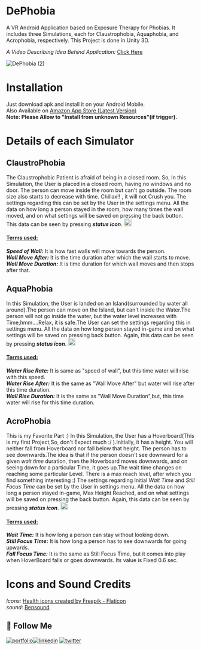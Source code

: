 # DePhobia
A VR Android Application based on Exposure Therapy for Phobias. It includes three Simulations, each for Claustrophobia, Aquaphobia, and Acrophobia, respectively. This Project is done in Unity 3D.

_A Video Describing Idea Behind Application:_ <a href="https://drive.google.com/drive/folders/17_NIxqbx-Wzjtl68NFbTPUTSNL4rCf_T?usp=sharing">Click Here</a>

![DePhobia (2)](https://user-images.githubusercontent.com/72307020/153747421-12d0cd53-f263-4e62-bff8-a092c5814a86.png)

# Installation
Just download apk and install it on your Android Mobile.\
Also Available on <a href="https://www.amazon.in/MG-Games-DePhobia/dp/B0C9M87DLX/ref=sr_1_1?keywords=dephobia&s=mobile-apps&sr=1-1">Amazon App Store (Latest Version)</a>\
**Note: Please Allow to "Install from unknown Resources"(if trigger).**
# Details of each Simulator
## **ClaustroPhobia**   
The Claustrophobic Patient is afraid of being in a closed room. So, In this Simulation, the User is placed in a closed room, having no windows and no door. The person can move inside the room but can't go outside. The room size also starts to decrease with time. Chillax!! , it will not Crush you. The settings regarding this can be set by the User in the settings menu. All the data on how long a person stayed in the room, how many times the wall moved, and on what settings will be saved on pressing the back button. This data can be seen by pressing ***status icon***. <img src="https://user-images.githubusercontent.com/72307020/153742762-377a6d8a-86b6-454e-b5b3-d7d9a9695e6b.png" width="20" height="20">

#### <ins>Terms used:</ins>  
***Speed of Wall:*** It is how fast walls will move towards the person.  
***Wall Move After:*** It is the time duration after which the wall starts to move.  
***Wall Move Duration:*** It is time duration for which wall moves and then stops after that.

## **AquaPhobia**   
In this Simulation, the User is landed on an Island(surrounded by water all around).The person can move on the Island, but can't inside the Water.The person will not go inside the water, but the water level increases with Time,hmm....Relax, it is safe.The User can set the settings regarding this in settings menu. All the data on how long person stayed in-game and on what settings will be saved on pressing back button. Again, this data can be seen by pressing ***status icon***. <img src="https://user-images.githubusercontent.com/72307020/153742762-377a6d8a-86b6-454e-b5b3-d7d9a9695e6b.png" width="20" height="20">

#### <ins>Terms used:</ins>  
***Water Rise Rate:*** It is same as "speed of wall", but this time water will rise with this speed.  
***Water Rise After:*** It is the same as "Wall Move After" but water will rise after this time duration.\
***Wall Rise Duration:***  It is the same as "Wall Move Duration",but, this time water will rise for this time duration.

## **AcroPhobia**   
This is my Favorite Part :) In this Simulation, the User has a Hoverboard(This is my first Project,So, don't Expect much :/  ).Initially, it has a height. You will neither fall from Hoverboard nor fall below that height. The person has to see downwards.The idea is that if the person doesn't see downward for a given *wait time* duration, then the Hoverboard moves downwards, and on seeing down for a particular Time, it goes up.The wait time changes on reaching some particular Level. There is a max reach level, after which you find something interesting :) The settings regarding Initial *Wait Time* and *Still Focus Time* can be set by the User in settings menu. All the data on how long a person stayed in-game, Max Height Reached, and on what settings will be saved on pressing the back button. Again, this data can be seen by pressing ***status icon***. <img src="https://user-images.githubusercontent.com/72307020/153742762-377a6d8a-86b6-454e-b5b3-d7d9a9695e6b.png" width="20" height="20">


#### <ins>Terms used:</ins>  
***Wait Time:*** It is how long a person can stay without looking down.  
***Still Focus Time:*** It is how long a person has to see downwards for going upwards.\
***Fall Focus Time:*** It is the same as Still Focus Time, but it comes into play when HoverBoard falls or goes downwards. Its value is Fixed 0.6 sec.

# Icons and Sound Credits
*Icons:* <a href="https://www.flaticon.com/free-icons/health" title="health icons">Health icons created by Freepik - Flaticon</a> \
*sound:* <a href="https://www.bensound.com">Bensound</a>

## 🔗 **Follow Me**
[![portfolio](https://img.shields.io/badge/my_portfolio-red?style=for-the-badge&logo=ko-fi&logoColor=white)](https://bit.ly/mani_garg)[![linkedin](https://img.shields.io/badge/linkedin-0A66C2?style=for-the-badge&logo=linkedin&logoColor=white)](https://www.linkedin.com/in/manigargpta/)
[![twitter](https://img.shields.io/badge/medium-000?style=for-the-badge&logo=medium&logoColor=white)](https://medium.com/@manipta)



